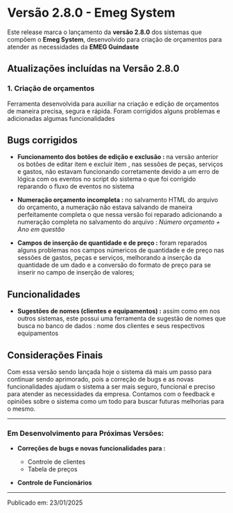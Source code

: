 # Versão 2.8.0 - Emeg System

Este release marca o lançamento da **versão 2.8.0** dos sistemas que compõem o **Emeg System**, desenvolvido para criação de orçamentos para atender as necessidades da **EMEG Guindaste**

## Atualizações incluídas na Versão 2.8.0

### 1. **Criação de orçamentos**
Ferramenta desenvolvida para auxiliar na criação e edição de orçamentos de maneira precisa, segura e rápida. Foram corrigidos alguns problemas e adicionadas algumas funcionalidades

## Bugs corrigidos

- **Funcionamento dos botões de edição e exclusão :** na versão anterior os botões de editar item e excluir item , nas sessões de peças, serviços e gastos, não estavam funcionando corretamente devido a um erro de lógica com os eventos no script do sistema o que foi corrigido reparando o fluxo de eventos no sistema

- **Numeração orçamento incompleta :** no salvamento HTML do arquivo do orçamento, a numeração não estava salvando de maneira perfeitamente completa o que nessa versão foi reparado adicionando a numeração completa no salvamento do arquivo : _Número orçamento + Ano em questão_

- **Campos de inserção de quantidade e de preço :** foram reparados alguns problemas nos campos númericos de quantidade e de preço nas sessões de gastos, peças e serviços, melhorando a inserção da quantidade de um dado e a conversão do formato de preço para se inserir no campo de inserção de valores;

## Funcionalidades

- **Sugestões de nomes (clientes e equipamentos) :** assim como em nos outros sistemas, este possui uma ferramenta de sugestão de nomes que busca no banco de dados : nome dos clientes e seus respectivos equipamentos

## Considerações Finais
Com essa versão sendo lançada hoje o sistema dá mais um passo para continuar sendo aprimorado, pois a correção de bugs e as novas funcionalidades ajudam o sistema a ser mais seguro, funcional e preciso para atender as necessidades da empresa. 
Contamos com o feedback e opiniões sobre o sistema como um todo para buscar futuras melhorias para o mesmo.

---

### Em Desenvolvimento para Próximas Versões:
- **Correções de bugs e novas funcionalidades para :**
    - Controle de clientes
    - Tabela de preços
    
- **Controle de Funcionários**

---

Publicado em: 23/01/2025
